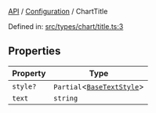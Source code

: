 [API](../../overview.md) / [Configuration](../overview.md) / ChartTitle

Defined in: [src/types/chart/title.ts:3](https://github.com/gravity-ui/charts/blob/6aea3bcf86facdd4a019a7e612d7ac7e27006c35/src/types/chart/title.ts#L3)

## Properties

| Property | Type |
| ------ | ------ |
| <a id="style"></a> `style?` | `Partial`\<[`BaseTextStyle`](../../Series/General/interfaces/BaseTextStyle.md)\> |
| <a id="text"></a> `text` | `string` |
